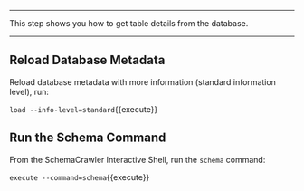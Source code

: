 -----

This step shows you how to get table details from the database.

-----

## Reload Database Metadata

Reload database metadata with more information (standard information level), run:

`load --info-level=standard`{{execute}}

## Run the Schema Command

From the SchemaCrawler Interactive Shell, run the `schema` command:

`execute --command=schema`{{execute}}
